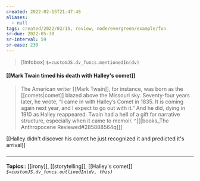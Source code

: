 ```yaml
---
created: 2022-02-15T21:47:48 
aliases:
  - null
tags: created/2022/02/15, review, node/evergreen/example/fun
sr-due: 2022-05-30
sr-interval: 59
sr-ease: 230
---
```

> [!infobox]
`$=customJS.dv_funcs.mentionedIn(dv)`

#### [[Mark Twain timed his death with Halley's comet]] 

> The American writer [[Mark Twain]], for instance, was born as the [[comets|comet]] blazed above the Missouri sky. Seventy-four years later, he wrote, “I came in with Halley’s Comet in 1835. It is coming again next year, and I expect to go out with it.” And he did, dying in 1910 as Halley reappeared. Twain had a hell of a gift for narrative structure, especially when it came to memoir. 
^[[[books_The Anthropocene Reviewed#285888564q]]]

[[Halley didn't discover his comet he just recognized it and predicted it's arrival]]
### <hr class="footnote"/>

**Topics**:: [[irony]], [[storytelling]], [[Halley's comet]]
*`$=customJS.dv_funcs.outlinedIn(dv, this)`*

